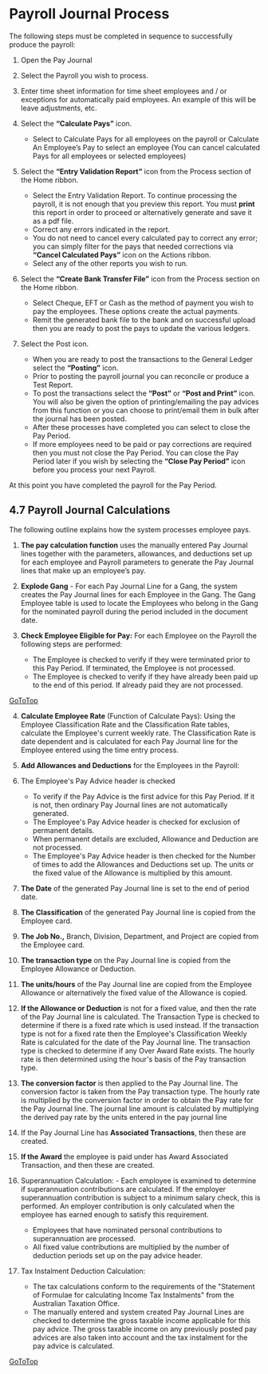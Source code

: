 # Payroll Journal Process
The following steps must be completed in sequence to successfully produce the payroll:

1.    Open the Pay Journal

2.    Select the Payroll you wish to process.

3.    Enter time sheet information for time sheet employees and / or exceptions for automatically paid employees.  An example of this will be leave adjustments, etc.

4.    Select the **“Calculate Pays”** icon.
      - Select to Calculate Pays for all employees on the payroll or Calculate An Employee’s Pay to select an employee (You can cancel calculated Pays for all employees or selected employees)

5.    Select the **“Entry Validation Report”** icon from the Process section of the Home ribbon.
      - Select the Entry Validation Report.  To continue processing the payroll, it is not enough that you preview this report. You must **print** this report in order to proceed or alternatively generate and save it as a pdf file.  
      - Correct any errors indicated in the report.  
      - You do not need to cancel every calculated pay to correct any error; you can simply filter for the pays that needed corrections via **“Cancel Calculated Pays”** icon on the Actions ribbon.  
      - Select any of the other reports you wish to run.  
 
6.    Select the **“Create Bank Transfer File”** icon from the Process section on the Home ribbon.
      - Select Cheque, EFT or Cash as the method of payment you wish to pay the employees.  These options create the actual payments.
      - Remit the generated bank file to the bank and on successful upload then you are ready to post the pays to update the various ledgers.  
7.    Select the Post icon.
      - When you are ready to post the transactions to the General Ledger select the **“Posting”** icon.
      - Prior to posting the payroll journal you can reconcile or produce a Test Report.  
      - To post the transactions select the **“Post”** or **“Post and Print”** icon.  You will also be given the option of printing/emailing the pay advices from this function or you can choose to print/email them in bulk after the journal has been posted.  
      - After these processes have completed you can select to close the Pay Period.  
      - If more employees need to be paid or pay corrections are required then you must not close the Pay Period.  You can close the Pay Period later if you wish by selecting the **“Close Pay Period”** icon before you process your next Payroll.

At this point you have completed the payroll for the Pay Period. 

## 4.7	Payroll Journal Calculations
The following outline explains how the system processes employee pays.

1.    **The pay calculation function** uses the manually entered Pay Journal lines together with the parameters, allowances, and deductions set up for each employee and Payroll parameters to generate the Pay Journal lines that make up an employee’s pay.

2.    **Explode Gang** - For each Pay Journal Line for a Gang, the system creates the Pay Journal lines for each Employee in the Gang.  The Gang Employee table is used to locate the Employees who belong in the Gang for the nominated payroll during the period included in the document date.

3.    **Check Employee Eligible for Pay:** For each Employee on the Payroll the following steps are performed:
      - The Employee is checked to verify if they were terminated prior to this Pay Period.  If terminated, the Employee is not processed.
      - The Employee is checked to verify if they have already been paid up to the end of this period.  If already paid they are not processed.
   
   [GoToTop](#payroll-journal-process)   
   
4.    **Calculate Employee Rate** (Function of Calculate Pays): Using the Employee Classification Rate and the Classification Rate tables, calculate the Employee's current weekly rate.  The Classification Rate is date dependent and is calculated for each Pay Journal line for the Employee entered using the time entry process.

5.    **Add Allowances and Deductions** for the Employees in the Payroll:

6.    The Employee's Pay Advice header is checked 
      - To verify if the Pay Advice is the first advice for this Pay Period.  If it is not, then ordinary Pay Journal lines are not automatically generated.  
      - The Employee's Pay Advice header is checked for exclusion of permanent details.  
      - When permanent details are excluded, Allowance and Deduction are not processed.  
      - The Employee's Pay Advice header is then checked for the Number of times to add the Allowances and Deductions set up.  The units or the fixed value of the Allowance is multiplied by this amount. 
   
7.    **The Date** of the generated Pay Journal line is set to the end of period date.  

8.    **The Classification** of the generated Pay Journal line is copied from the Employee card.  

9.    **The Job No.,** Branch, Division, Department, and Project are copied from the Employee card.  

10.   **The transaction type** on the Pay Journal line is copied from the Employee Allowance or Deduction.

11.   **The units/hours** of the Pay Journal line are copied from the Employee Allowance or alternatively the fixed value of the Allowance is copied. 

12.   **If the Allowance or Deduction** is not for a fixed value, and then the rate of the Pay Journal line is calculated.  The Transaction Type is checked to determine if there is a fixed rate which is used instead.  If the transaction type is not for a fixed rate then the Employee's Classification Weekly Rate is calculated for the date of the Pay Journal line.  The transaction type is checked to determine if any Over Award Rate exists.  The hourly rate is then determined using the hour's basis of the Pay transaction type.

13.   **The conversion factor** is then applied to the Pay Journal line.  The conversion factor is taken from the Pay transaction type.  The hourly rate is multiplied by the conversion factor in order to obtain the Pay rate for the Pay Journal line.  The journal line amount is calculated by multiplying the derived pay rate by the units entered in the pay journal line 

14.   If the Pay Journal Line has **Associated Transactions**, then these are created. 

15.   **If the Award** the employee is paid under has Award Associated Transaction, and then these are created.

16.	Superannuation Calculation: 
        - Each employee is examined to determine if superannuation contributions are calculated.  If the employer superannuation contribution is subject to a minimum salary check, this is performed.  An employer contribution is only calculated when the employee has earned enough to satisfy this requirement.
       - Employees that have nominated personal contributions to superannuation are processed.
       - All fixed value contributions are multiplied by the number of deduction periods set up on the pay advice header. 
    
17.	Tax Instalment Deduction Calculation:
      - The tax calculations conform to the requirements of the "Statement of Formulae for calculating Income Tax Instalments" from the Australian Taxation Office.
      - The manually entered and system created Pay Journal Lines are checked to determine the gross taxable income applicable for this pay advice.  The gross taxable income on any previously posted pay advices are also taken into account and the tax instalment for the pay advice is calculated.
      
[GoToTop](#payroll-journal-process)      
